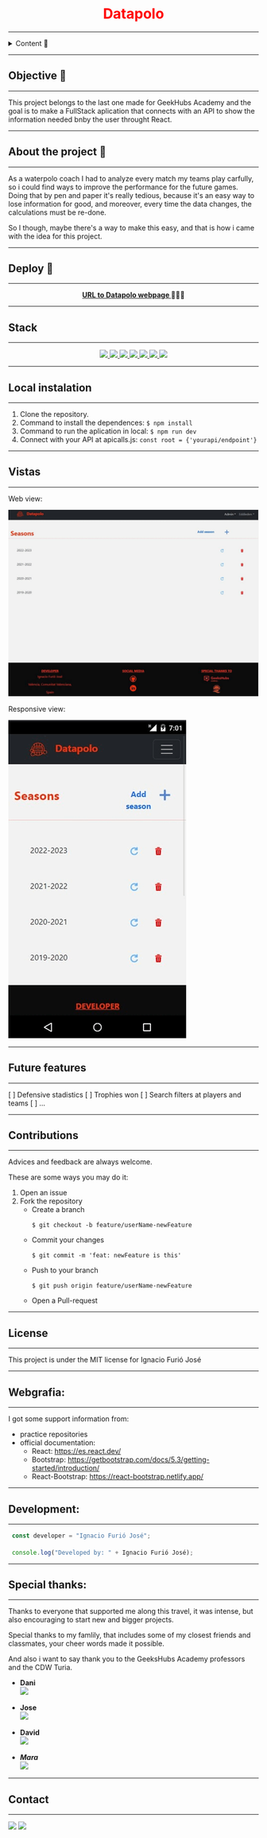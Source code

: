 <h1 align="center" style='color:red'><b>Datapolo</b></h1>

---

<details>
  <summary>Content 📝</summary>
  <ol>
    <li><a href="#objective-🎯">Objective</a></li>
    <li><a href="#about-the-project-🔎">About the project</a></li>
    <li><a href="#deploy-🚀">Deploy</a></li>
    <li><a href="#stack">Stack</a></li>
    <li><a href="#local-instalation">Local instalation</a></li>
    <li><a href="#views">Vistas</a></li>
    <li><a href="#future-features">Future features</a></li>
    <li><a href="#contributions">Contributions</a></li>
    <li><a href="#license">License</a></li>
    <li><a href="#webgrafia">Webgrafia</a></li>
    <li><a href="#development">Development</a></li>
    <li><a href="#special-thanks">Special thanks</a></li>
    <li><a href="#contact">Contact</a></li>
  </ol>
</details>

---

## Objective 🎯

---
This project belongs to the last one made for GeekHubs Academy and the goal is to make a FullStack aplication that connects with an API to show the information needed bnby the user throught React.

---

## About the project 🔎

---

As a waterpolo coach I had to analyze every match my teams play carfully, so i could find ways to improve the performance for the future games. Doing that by pen and paper it's really tedious, because it's an easy way to lose information for good, and moreover, every time the data changes, the calculations must be re-done.

So I though, maybe there's a way to make this easy, and that is how i came with the idea for this project.   
  
---
## Deploy 🚀
---
<div align="center">
    <a href="https://master.d3axn9txrlwi1i.amplifyapp.com/"><strong>URL to Datapolo webpage  </strong></a>🚀🚀🚀
</div>

---

## Stack

---

<div align="center">
<a href="https://www.reactjs.com/">
    <img src= "https://img.shields.io/badge/React-20232A?style=for-the-badge&logo=react&logoColor=61DAFB"/>
</a>
<a href="https://reactrouter.com/en/main">
    <img src= "	https://img.shields.io/badge/React_Router-CA4245?style=for-the-badge&logo=react-router&logoColor=white"/>
</a>
<a href="https://es.redux.js.org/">
    <img src= "https://img.shields.io/badge/Redux-593D88?style=for-the-badge&logo=redux&logoColor=white"/>
</a>
<a href="https://developer.mozilla.org/es/docs/Web/JavaScript">
    <img src= "https://img.shields.io/badge/javascipt-EFD81D?style=for-the-badge&logo=javascript&logoColor=black"/>
</a>
<a href="https://getbootstrap.com/">
    <img src= "https://img.shields.io/badge/Bootstrap-563D7C?style=for-the-badge&logo=bootstrap&logoColor=white"/>
</a>
<a href="https://aws.amazon.com/es/?nc2=h_lg">
    <img src= "https://img.shields.io/badge/AWS-%23FF9900.svg?style=for-the-badge&logo=amazon-aws&logoColor=white"/>
</a>
<a href="https://www.adobe.com/es/products/photoshop/landpb.html?gclid=Cj0KCQjwsIejBhDOARIsANYqkD25rOS596fBY-rwSPIdUWW2E5eT4baf7l63Gv1aw2uMMv7nulEawBcaAuh8EALw_wcB&mv=search&s_kwcid=AL!3085!3!441887029672!e!!g!!adobe%20photoshop!1445901735!56657232416&mv=search&sdid=LZ32SYVR&ef_id=Cj0KCQjwsIejBhDOARIsANYqkD25rOS596fBY-rwSPIdUWW2E5eT4baf7l63Gv1aw2uMMv7nulEawBcaAuh8EALw_wcB:G:s&s_kwcid=AL!3085!3!441887029672!e!!g!!adobe%20photoshop!1445901735!56657232416&gad=1">
    <img src= "https://img.shields.io/badge/Adobe%20Photoshop-31A8FF?style=for-the-badge&logo=Adobe%20Photoshop&logoColor=black"/>
</a>
 </div>

---
## Local instalation
---
1. Clone the repository.
2. Command to install the dependences: ` $ npm install `
3. Command to run the aplication in local: ` $ npm run dev `
4. Connect with your API at apicalls.js: ` const root = {'yourapi/endpoint'} `

---
## Vistas
---

Web view:

<img src="./src/assets/webViwe.gif">  

Responsive view:

<img src="./src/assets/responsiveView.gif">

---
## Future features
---

[ ] Defensive stadistics
[ ] Trophies won
[ ] Search filters at players and teams
[ ] ...

---
## Contributions
---

Advices and feedback are always welcome. 

These are some ways you may do it:

1. Open an issue
2. Fork the repository
    - Create a branch  
        ```
        $ git checkout -b feature/userName-newFeature
        ```
    - Commit your changes 
        ```
        $ git commit -m 'feat: newFeature is this'
        ```
    - Push to your branch
        ```
        $ git push origin feature/userName-newFeature
        ```
    - Open a Pull-request

---

## License

---

This project is under the MIT license for Ignacio Furió José

---
## Webgrafia:
---

I got some support information from:
- practice repositories 
- official documentation:
  - React: https://es.react.dev/
  - Bootstrap: https://getbootstrap.com/docs/5.3/getting-started/introduction/
  - React-Bootstrap: https://react-bootstrap.netlify.app/

---
## Development:
---

``` js
 const developer = "Ignacio Furió José";

 console.log("Developed by: " + Ignacio Furió José);
```  

---
## Special thanks:

---

Thanks to everyone that supported me along this travel, it was intense, but also encouraging to start new and bigger projects.

Special thanks to my famlily, that includes some of my closest friends and classmates, your cheer words made it possible.

And also i  want to say thank you to the GeeksHubs Academy professors and the CDW Turia.

- **Dani**  
<a href="https://github.com/datata" target="_blank1"><img src="https://img.shields.io/badge/github-24292F?style=for-the-badge&logo=github&logoColor=blue" target="_blank1"></a> 

- **Jose**  
<a href="https://github.com/Dave86dev" target="_blank"><img src="https://img.shields.io/badge/github-24292F?style=for-the-badge&logo=github&logoColor=white" target="_blank"></a> 

- **David**  
<a href="https://www.github.com/Dave86dev/" target="_blank"><img src="https://img.shields.io/badge/github-24292F?style=for-the-badge&logo=github&logoColor=red" target="_blank"></a>

- ***Mara***  
<a href="https://www.github.com/MaraScampini/" target="_blank"><img src="https://img.shields.io/badge/github-24292F?style=for-the-badge&logo=github&logoColor=green" target="_blank"></a> 

---

## Contact

---
<a href = "mailto:bichoifj@gmail.com"><img src="https://img.shields.io/badge/Gmail-C6362C?style=for-the-badge&logo=gmail&logoColor=white" target="_blank"></a>
<a href="https://www.linkedin.com/in/ignacio-furi%C3%B3-0a9010233/" target="_blank"><img src="https://img.shields.io/badge/-LinkedIn-%230077B5?style=for-the-badge&logo=linkedin&logoColor=white" target="_blank"></a> 
</p>
